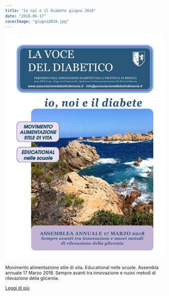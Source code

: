 ```yaml
---
title: "Io noi e il Diabete giugno 2018"
date: "2018-06-17"
coverImage: "giugno2018.jpg"
---
```


![](images/giugno2018.jpg)

Movimento alimentazione stile di vita. Educational nelle scuole. Assembla annuale 17 Marzo 2018. Sempre avanti tra innovazione e nuovi metodi di rilevazione della glicemia.

<div class="link-box"><a href="/la-nostra-associazione/la-mission-dellassociazione" class="theme-btn btn-style-two"><span class="btn-title">Leggi di più</span></a></div>
<!-- \[vc\_row equal\_height="yes" content\_placement="middle" css=".vc\_custom\_1560783879375{margin-right: 0px !important;margin-left: 0px !important;background-color: #f4f4f4 !important;}"\]\[vc\_column width="1/2" css=".vc\_custom\_1560781514067{padding-top: 30px !important;padding-right: 30px !important;padding-bottom: 30px !important;padding-left: 30px !important;}" offset="vc\_col-lg-4 vc\_col-md-5 vc\_col-xs-12"\]\[ultimate\_heading main\_heading="Io Noi e il Diabete Giugno 2018" heading\_tag="h3" alignment="left" sub\_heading\_font\_size="desktop:20px;" sub\_heading\_line\_height="desktop:30px;" el\_class="accent-subtitle-color" main\_heading\_font\_size="desktop:30px;" main\_heading\_line\_height="desktop:40px;" sub\_heading\_margin="margin-bottom:20px;" main\_heading\_style="font-weight:bold;" main\_heading\_margin="margin-bottom:5px;"\]\[/ultimate\_heading\]\[vc\_column\_text css=".vc\_custom\_1572449896066{padding-bottom: 20px !important;}"\]

<!-- Movimento alimentazione stile di vita. Educational nelle scuole. Assembla annuale 17 Marzo 2018. Sempre avanti tra innovazione e nuovi metodi di rilevazione della glicemia.

\[/vc\_column\_text\]\[vc\_column\_text\]

#### [View](http://198.211.122.197/diabetwp/wordpress/wp-content/uploads/2020/01/DARIO-io-noi-il-diabete-giugno-2018-BASSA.pdf) | [Download](http://198.211.122.197/diabetwp/wordpress/wp-content/uploads/2020/01/DARIO-io-noi-il-diabete-giugno-2018-BASSA.pdf)

\[/vc\_column\_text\]\[/vc\_column\]\[vc\_column width="1/2"\]\[dt\_fancy\_image image\_id="2146" width="300" height="500"\]\[/vc\_column\]\[/vc\_row\] -->
